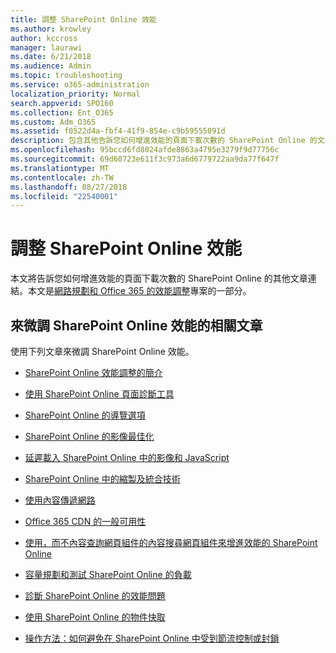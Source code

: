```yaml
---
title: 調整 SharePoint Online 效能
ms.author: krowley
author: kccross
manager: laurawi
ms.date: 6/21/2018
ms.audience: Admin
ms.topic: troubleshooting
ms.service: o365-administration
localization_priority: Normal
search.appverid: SPO160
ms.collection: Ent_O365
ms.custom: Adm_O365
ms.assetid: f0522d4a-fbf4-41f9-854e-c9b59555091d
description: 包含其他告訴您如何增進效能的頁面下載次數的 SharePoint Online 的文章連結。
ms.openlocfilehash: 95bccd6fd8024afde8863a4795e3279f9d77756c
ms.sourcegitcommit: 69d60723e611f3c973a6d6779722aa9da77f647f
ms.translationtype: MT
ms.contentlocale: zh-TW
ms.lasthandoff: 08/27/2018
ms.locfileid: "22540001"
---
```

# <a name="tune-sharepoint-online-performance"></a>調整 SharePoint Online 效能

本文將告訴您如何增進效能的頁面下載次數的 SharePoint Online 的其他文章連結。本文是[網路規劃和 Office 365 的效能調整](https://aka.ms/tune)專案的一部分。
   
## <a name="articles-about-fine-tuning-sharepoint-online-performance"></a>來微調 SharePoint Online 效能的相關文章

使用下列文章來微調 SharePoint Online 效能。
  
- [SharePoint Online 效能調整的簡介](introduction-to-performance-tuning-for-sharepoint-online.md)
    
- [使用 SharePoint Online 頁面診斷工具](page-diagnostics-for-spo.md)
    
- [SharePoint Online 的導覽選項](navigation-options-for-sharepoint-online.md)
    
- [SharePoint Online 的影像最佳化](image-optimization-for-sharepoint-online.md)
    
- [延遲載入 SharePoint Online 中的影像和 JavaScript](delay-loading-images-and-javascript-in-sharepoint-online.md)
    
- [SharePoint Online 中的縮製及統合技術](minification-and-bundling-in-sharepoint-online.md)
    
- [使用內容傳遞網路](using-content-delivery-networks-with-sharepoint-online.md)
    
 - [Office 365 CDN 的一般可用性](https://dev.office.com/blogs/general-availability-of-office-365-cdn)
    
- [使用，而不內容查詢網頁組件的內容搜尋網頁組件來增進效能的 SharePoint Online](using-content-search-web-part-instead-of-content-query-web-part-to-improve-perfo.md)
    
- [容量規劃和測試 SharePoint Online 的負載](capacity-planning-and-load-testing-sharepoint-online.md)
    
- [診斷 SharePoint Online 的效能問題](diagnosing-performance-issues-with-sharepoint-online.md)
    
- [使用 SharePoint Online 的物件快取](using-the-object-cache-with-sharepoint-online.md)
    
- [操作方法：如何避免在 SharePoint Online 中受到節流控制或封鎖](https://msdn.microsoft.com/en-us/library/office/dn889829.aspx)
    


